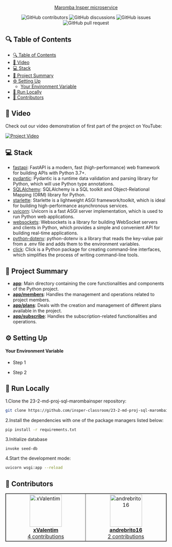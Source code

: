 <p align="center">
<a href=https://github.com/insper-classroom/23-2-md-proj-sql-marombainsper target="_blank">
<!-- <img src='/placeholder.jpg' width="100%" alt="Banner" /> 
-->
Maromba Insper microservice
</a>
</p>


<p align="center">
<img src="https://img.shields.io/github/contributors/insper-classroom/23-2-md-proj-sql-marombainsper" alt="GitHub contributors" />
<img src="https://img.shields.io/github/discussions/insper-classroom/23-2-md-proj-sql-marombainsper" alt="GitHub discussions" />
<img src="https://img.shields.io/github/issues/insper-classroom/23-2-md-proj-sql-marombainsper" alt="GitHub issues" />
<img src="https://img.shields.io/github/issues-pr/insper-classroom/23-2-md-proj-sql-marombainsper" alt="GitHub pull request" />
</p>

<p></p>
<p></p>

## 🔍 Table of Contents

- [🔍 Table of Contents](#-table-of-contents)
- [🎥 Video](#-video)
- [💻 Stack](#-stack)
- [📝 Project Summary](#-project-summary)
- [⚙️ Setting Up](#️-setting-up)
    - [Your Environment Variable](#your-environment-variable)
- [🚀 Run Locally](#-run-locally)
- [🙌 Contributors](#-contributors)

## 🎥 Video

Check out our video demonstration of first part of the project on YouTube:

[![Project Video](https://img.youtube.com/vi/V9iCq35-t98/maxresdefault.jpg)](https://www.youtube.com/watch?v=V9iCq35-t98)


## 💻 Stack

- [fastapi](https://fastapi.tiangolo.com/): FastAPI is a modern, fast (high-performance) web framework for building APIs with Python 3.7+.
- [pydantic](https://pydantic-docs.helpmanual.io/): Pydantic is a runtime data validation and parsing library for Python, which will use Python type annotations.
- [SQLAlchemy](https://www.sqlalchemy.org/): SQLAlchemy is a SQL toolkit and Object-Relational Mapping (ORM) library for Python.
- [starlette](https://www.starlette.io/): Starlette is a lightweight ASGI framework/toolkit, which is ideal for building high-performance asynchronous services.
- [uvicorn](https://www.uvicorn.org/): Uvicorn is a fast ASGI server implementation, which is used to run Python web applications.
- [websockets](https://websockets.readthedocs.io/): Websockets is a library for building WebSocket servers and clients in Python, which provides a simple and convenient API for building real-time applications.
- [python-dotenv](https://github.com/theskumar/python-dotenv): python-dotenv is a library that reads the key-value pair from a .env file and adds them to the environment variables.
- [click](https://click.palletsprojects.com/): Click is a Python package for creating command-line interfaces, which simplifies the process of writing command-line tools.

## 📝 Project Summary

- [**app**](app): Main directory containing the core functionalities and components of the Python project.
- [**app/members**](app/members): Handles the management and operations related to project members.
- [**app/plans**](app/plans): Deals with the creation and management of different plans available in the project.
- [**app/subscribe**](app/subscribe): Handles the subscription-related functionalities and operations.

## ⚙️ Setting Up

#### Your Environment Variable

- Step 1

- Step 2

## 🚀 Run Locally
1.Clone the 23-2-md-proj-sql-marombainsper repository:
```sh
git clone https://github.com/insper-classroom/23-2-md-proj-sql-marombainsper
```
2.Install the dependencies with one of the package managers listed below:
```bash
pip install -r requirements.txt
```
3.Initialize database
```
invoke seed-db
```
4.Start the development mode:
```bash
uvicorn wsgi:app --reload
```

## 🙌 Contributors

<table style="border:1px solid #404040;text-align:center;width:100%">
<tr><td style="width:14.29%;border:1px solid #404040;">
        <a href="https://github.com/xValentim" spellcheck="false">
          <img src="https://avatars.githubusercontent.com/u/64178223?v=4?s=100" width="100px;" alt="xValentim"/>
          <br />
          <b>xValentim</b>
        </a>
        <br />
        <a href="https://github.com/insper-classroom/23-2-md-proj-sql-marombainsper/commits?author=xValentim" title="Contributions" spellcheck="false">
          4 contributions
        </a>
      </td><td style="width:14.29%;border:1px solid #404040;">
        <a href="https://github.com/andrebrito16" spellcheck="false">
          <img src="https://avatars.githubusercontent.com/u/30161990?v=4?s=100" width="100px;" alt="andrebrito16"/>
          <br />
          <b>andrebrito16</b>
        </a>
        <br />
        <a href="https://github.com/insper-classroom/23-2-md-proj-sql-marombainsper/commits?author=andrebrito16" title="Contributions" spellcheck="false">
          2 contributions
        </a>
      </td></table>

